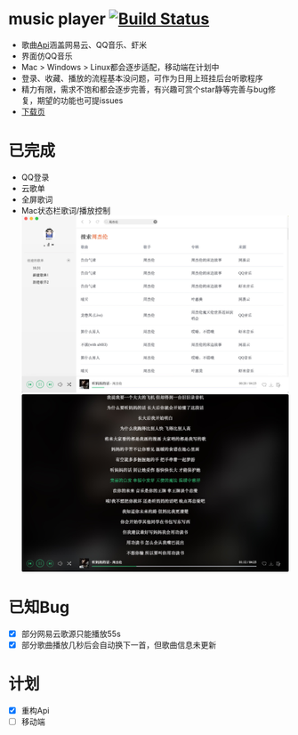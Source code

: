 # music player [![Build Status](https://travis-ci.org/sunzongzheng/music.svg?branch=master)](https://travis-ci.org/sunzongzheng/music)
- 歌曲[Api](https://github.com/sunzongzheng/musicAPI)涵盖网易云、QQ音乐、虾米
- 界面仿QQ音乐
- Mac > Windows > Linux都会逐步适配，移动端在计划中
- 登录、收藏、播放的流程基本没问题，可作为日用上班挂后台听歌程序
- 精力有限，需求不饱和都会逐步完善，有兴趣可赏个star静等完善与bug修复，期望的功能也可提issues
- [下载页](https://github.com/sunzongzheng/music/releases) 
# 已完成
- QQ登录
- 云歌单
- 全屏歌词
- Mac状态栏歌词/播放控制
![](demo/img1.png)
![](demo/img2.png)
# 已知Bug
- [x] 部分网易云歌源只能播放55s
- [x] 部分歌曲播放几秒后会自动换下一首，但歌曲信息未更新
# 计划
- [x] 重构Api
- [ ] 移动端
